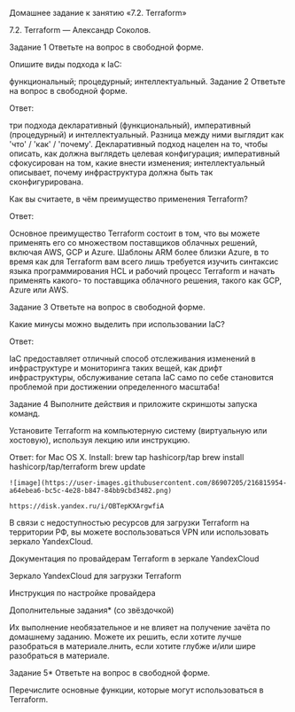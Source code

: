 Домашнее задание к занятию «7.2. Terraform»

 7.2. Terraform — Александр Соколов.



Задание 1
Ответьте на вопрос в свободной форме.

Опишите виды подхода к IaC:

функциональный;
процедурный;
интеллектуальный.
Задание 2
Ответьте на вопрос в свободной форме.

Ответ:

три подхода декларативный (функциональный), императивный (процедурный) и интеллектуальный. Разница между ними выглядит как 'что' / 'как' / 'почему'. Декларативный подход нацелен на то, чтобы описать, как должна выглядеть целевая конфигурация; императивный сфокусирован на том, какие внести изменения; интеллектуальный описывает, почему инфраструктура должна быть так сконфигурирована.

Как вы считаете, в чём преимущество применения Terraform?

Ответ:

Основное преимущество Terraform состоит в том, что вы можете применять его со множеством поставщиков облачных решений, включая AWS, GCP и Azure. Шаблоны ARM более близки Azure, в то время как для Terraform вам всего лишь требуется изучить синтаксис языка программирования HCL и рабочий процесс Terraform и начать применять какого- то поставщика облачного решения, такого как GCP, Azure или AWS.

Задание 3
Ответьте на вопрос в свободной форме.

Какие минусы можно выделить при использовании IaC?

Ответ:

 IaC предоставляет отличный способ отслеживания изменений в инфраструктуре и мониторинга таких вещей, как дрифт инфраструктуры, обслуживание сетапа IaC само по себе становится проблемой при достижении определенного масштаба!

Задание 4
Выполните действия и приложите скриншоты запуска команд.

Установите Terraform на компьютерную систему (виртуальную или хостовую), используя лекцию или инструкцию.

Ответ:
for Mac OS X. Install:
    brew tap hashicorp/tap
    brew install hashicorp/tap/terraform
    brew update
    
    ![image](https://user-images.githubusercontent.com/86907205/216815954-a64ebea6-bc5c-4e28-b847-84bb9cbd3482.png)

    https://disk.yandex.ru/i/OBTepKXArgwfiA

В связи с недоступностью ресурсов для загрузки Terraform на территории РФ, вы можете воспользоваться VPN или использовать зеркало YandexCloud.

Документация по провайдерам Terraform в зеркале YandexCloud

Зеркало YandexCloud для загрузки Terraform

Инструкция по настройке провайдера

Дополнительные задания* (со звёздочкой)

Их выполнение необязательное и не влияет на получение зачёта по домашнему заданию. Можете их решить, если хотите лучше разобраться в материале.лнить, если хотите глубже и/или шире разобраться в материале.

Задание 5*
Ответьте на вопрос в свободной форме.

Перечислите основные функции, которые могут использоваться в Terraform.
